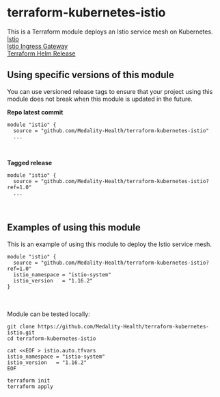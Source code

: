 # terraform-kubernetes-istio
This is a Terraform module deploys an Istio service mesh on Kubernetes.<br>
[Istio](https://istio.io/latest/docs/)<br>
[Istio Ingress Gateway](https://istio.io/latest/docs/tasks/traffic-management/ingress/ingress-control/)<br>
[Terraform Helm Release](https://registry.terraform.io/providers/hashicorp/helm/latest/docs/resources/release)<br>

## Using specific versions of this module
You can use versioned release tags to ensure that your project using this module does not break when this module is updated in the future.<br>

<b>Repo latest commit</b><br>
```
module "istio" {
  source = "github.com/Medality-Health/terraform-kubernetes-istio"
  ...
```
<br>

<b>Tagged release</b><br>

```
module "istio" {
  source = "github.com/Medality-Health/terraform-kubernetes-istio?ref=1.0"
  ...
```
<br>

## Examples of using this module
This is an example of using this module to deploy the Istio service mesh.<br>

```
module "istio" {
  source = "github.com/Medality-Health/terraform-kubernetes-istio?ref=1.0"
  istio_namespace = "istio-system"
  istio_version   = "1.16.2"
}
```

<br><br>
Module can be tested locally:<br>
```
git clone https://github.com/Medality-Health/terraform-kubernetes-istio.git
cd terraform-kubernetes-istio

cat <<EOF > istio.auto.tfvars
istio_namespace = "istio-system"
istio_version   = "1.16.2"
EOF

terraform init
terraform apply
```